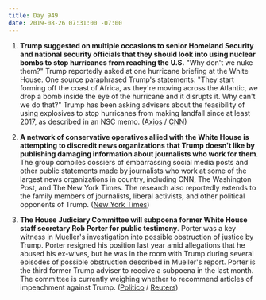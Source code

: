 ```yaml
---
title: Day 949
date: 2019-08-26 07:31:00 -07:00
---
```


1. **Trump suggested on multiple occasions to senior Homeland Security and national security officials that they should look into using nuclear bombs to stop hurricanes from reaching the U.S.** "Why don't we nuke them?" Trump reportedly asked at one hurricane briefing at the White House. One source paraphrased Trump's statements: "They start forming off the coast of Africa, as they're moving across the Atlantic, we drop a bomb inside the eye of the hurricane and it disrupts it. Why can't we do that?" Trump has been asking advisers about the feasibility of using explosives to stop hurricanes from making landfall since at least 2017, as described in an NSC memo. ([Axios](https://www.axios.com/trump-nuclear-bombs-hurricanes-97231f38-2394-4120-a3fa-8c9cf0e3f51c.html) / [CNN](https://www.cnn.com/2019/08/26/politics/donald-trump-nuclear-bombs-hurricanes/index.html))

2. **A network of conservative operatives allied with the White House is attempting to discredit news organizations that Trump doesn't like by publishing damaging information about journalists who work for them**. The group compiles dossiers of embarrassing social media posts and other public statements made by journalists who work at some of the largest news organizations in country, including CNN, The Washington Post, and The New York Times. The research also reportedly extends to the family members of journalists, liberal activists, and other political opponents of Trump. ([New York Times](https://www.nytimes.com/2019/08/25/us/politics/trump-allies-news-media.html))

3. **The House Judiciary Committee will subpoena former White House staff secretary Rob Porter for public testimony**. Porter was a key witness in Mueller's investigation into possible obstruction of justice by Trump. Porter resigned his position last year amid allegations that he abused his ex-wives, but he was in the room with Trump during several episodes of possible obstruction described in Mueller's report. Porter is the third former Trump adviser to receive a subpoena in the last month. The committee is currently weighing whether to recommend articles of impeachment against Trump. ([Politico](https://www.politico.com/story/2019/08/26/house-judiciary-committee-subpoena-rob-porter-1469634) / [Reuters](https://www.reuters.com/article/us-usa-trump-porter-idUSKCN1VG1A5))